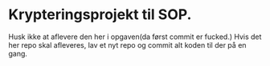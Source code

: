 # Krypteringsprojekt til SOP.
Husk ikke at aflevere den her i opgaven(da først commit er fucked.)
Hvis det her repo skal afleveres, lav et nyt repo og commit alt koden til der på en gang.